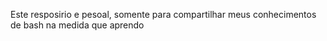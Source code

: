 Este resposirio e pesoal, somente para compartilhar meus conhecimentos de bash
na medida que aprendo
